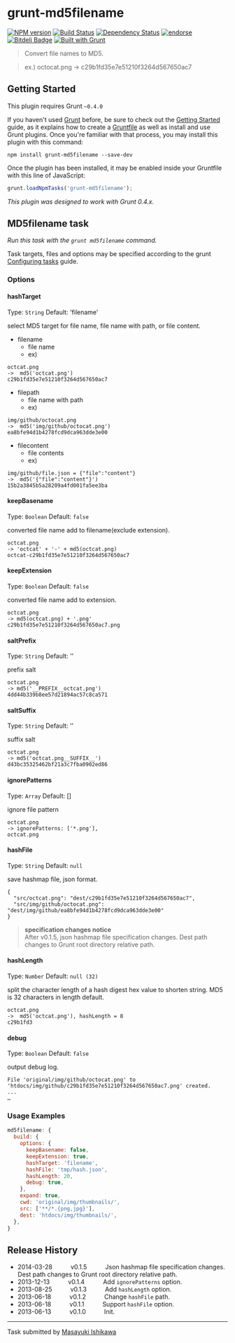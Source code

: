 # grunt-md5filename
[![NPM version](https://badge.fury.io/js/grunt-md5filename.png)](http://badge.fury.io/js/grunt-md5filename)
[![Build Status](https://travis-ci.org/ishikawam/grunt-md5filename.png?branch=master)](https://travis-ci.org/ishikawam/grunt-md5filename)
[![Dependency Status](https://gemnasium.com/ishikawam/grunt-md5filename.png)](https://gemnasium.com/ishikawam/grunt-md5filename)
[![endorse](https://api.coderwall.com/m_ishikawa/endorsecount.png)](https://coderwall.com/m_ishikawa)
[![Bitdeli Badge](https://d2weczhvl823v0.cloudfront.net/ishikawam/grunt-md5filename/trend.png)](https://bitdeli.com/free "Bitdeli Badge")
[![Built with Grunt](https://cdn.gruntjs.com/builtwith.png)](http://gruntjs.com/)

> Convert file names to MD5.

> ex.) octocat.png -> c29b1fd35e7e51210f3264d567650ac7


## Getting Started
This plugin requires Grunt `~0.4.0`

If you haven't used [Grunt](http://gruntjs.com/) before, be sure to check out the [Getting Started](http://gruntjs.com/getting-started) guide, as it explains how to create a [Gruntfile](http://gruntjs.com/sample-gruntfile) as well as install and use Grunt plugins. Once you're familiar with that process, you may install this plugin with this command:

```shell
npm install grunt-md5filename --save-dev
```

Once the plugin has been installed, it may be enabled inside your Gruntfile with this line of JavaScript:

```js
grunt.loadNpmTasks('grunt-md5filename');
```

*This plugin was designed to work with Grunt 0.4.x.*


## MD5filename task
_Run this task with the `grunt md5filename` command._

Task targets, files and options may be specified according to the grunt [Configuring tasks](http://gruntjs.com/configuring-tasks) guide.

### Options

#### hashTarget
Type: `String`
Default: 'filename'

select MD5 target for file name, file name with path, or file content.

* filename
  * file name
  * ex)

```
octcat.png
->  md5('octcat.png')
c29b1fd35e7e51210f3264d567650ac7
```

* filepath
  * file name with path
  * ex)

```
img/github/octocat.png
->  md5('img/github/octocat.png')
ea8bfe94d1b4278fcd9dca963dde3e00
```

* filecontent
  * file contents
  * ex)

```
img/github/file.json = {"file":"content"}
->  md5('{"file":"content"}')
15b2a3845b5a28209a4fd001fa5ee3ba
```


#### keepBasename
Type: `Boolean`
Default: `false`

converted file name add to filename(exclude extension).

```
octcat.png
-> 'octcat' + '-' + md5(octcat.png)
octcat-c29b1fd35e7e51210f3264d567650ac7
```

#### keepExtension
Type: `Boolean`
Default: `false`

converted file name add to extension.

```
octcat.png
-> md5(octcat.png) + '.png'
c29b1fd35e7e51210f3264d567650ac7.png
```

#### saltPrefix
Type: `String`
Default: ''

prefix salt

```
octcat.png
-> md5('__PREFIX__octcat.png')
4dd44b339b8ee57d21894ac57c8ca571
```

#### saltSuffix
Type: `String`
Default: ''

suffix salt

```
octcat.png
-> md5('octcat.png__SUFFIX__')
d43bc35325462bf21a3c7fba0902ed86
```

#### ignorePatterns
Type: `Array`
Default: []

ignore file pattern

```
octcat.png
-> ignorePatterns: ['*.png'],
octcat.png
```

#### hashFile
Type: `String`
Default: `null`

save hashmap file, json format.

```
{
  "src/octcat.png": "dest/c29b1fd35e7e51210f3264d567650ac7",
  "src/img/github/octocat.png": "dest/img/github/ea8bfe94d1b4278fcd9dca963dde3e00"
}
```
> **specification changes notice**<br>
> After v0.1.5, json hashmap file specification changes.
> Dest path changes to Grunt root directory relative path.

#### hashLength
Type: `Number`
Default: `null (32)`

split the character length of a hash digest hex value to shorten string.
MD5 is 32 characters in length default.

```
octcat.png
->  md5('octcat.png'), hashLength = 8
c29b1fd3
```

#### debug
Type: `Boolean`
Default: `false`

output debug log.

```
File 'original/img/github/octocat.png' to 'htdocs/img/github/c29b1fd35e7e51210f3264d567650ac7.png' created.
...
…
```

### Usage Examples

```js
md5filename: {
  build: {
    options: {
      keepBasename: false,
      keepExtension: true,
      hashTarget: 'filename',
      hashFile: 'tmp/hash.json',
      hashLength: 20,
      debug: true,
    },
    expand: true,
    cwd: 'original/img/thumbnails/',
    src: ['**/*.{png,jpg}'],
    dest: 'htdocs/img/thumbnails/',
  },
}
```


## Release History

 * 2014-03-28   v0.1.5   Json hashmap file specification changes. Dest path changes to Grunt root directory relative path.
 * 2013-12-13   v0.1.4   Add `ignorePatterns` option.
 * 2013-08-25   v0.1.3   Add `hashLength` option.
 * 2013-06-18   v0.1.2   Change `hashFile` path.
 * 2013-06-18   v0.1.1   Support `hashFile` option.
 * 2013-06-13   v0.1.0   Init.

---

Task submitted by [Masayuki Ishikawa](https://github.com/ishikawam)

